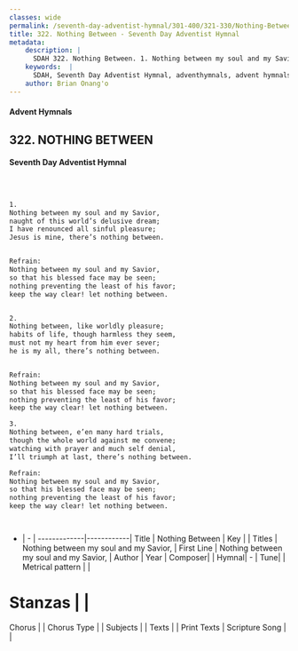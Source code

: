 ```yaml
---
classes: wide
permalink: /seventh-day-adventist-hymnal/301-400/321-330/Nothing-Between/
title: 322. Nothing Between - Seventh Day Adventist Hymnal
metadata:
    description: |
      SDAH 322. Nothing Between. 1. Nothing between my soul and my Savior, naught of this world’s delusive dream; I have renounced all sinful pleasure; Jesus is mine, there’s nothing between. 
    keywords:  |
      SDAH, Seventh Day Adventist Hymnal, adventhymnals, advent hymnals, Nothing Between, Nothing between my soul and my Savior, ,Nothing between my soul and my Savior,
    author: Brian Onang'o
---
```


#### Advent Hymnals
## 322. NOTHING BETWEEN
#### Seventh Day Adventist Hymnal

```txt



1.
Nothing between my soul and my Savior,
naught of this world’s delusive dream;
I have renounced all sinful pleasure;
Jesus is mine, there’s nothing between.


Refrain:
Nothing between my soul and my Savior,
so that his blessed face may be seen;
nothing preventing the least of his favor;
keep the way clear! let nothing between.


2.
Nothing between, like worldly pleasure;
habits of life, though harmless they seem,
must not my heart from him ever sever;
he is my all, there’s nothing between.


Refrain:
Nothing between my soul and my Savior,
so that his blessed face may be seen;
nothing preventing the least of his favor;
keep the way clear! let nothing between.

3.
Nothing between, e’en many hard trials,
though the whole world against me convene;
watching with prayer and much self denial,
I’ll triumph at last, there’s nothing between.

Refrain:
Nothing between my soul and my Savior,
so that his blessed face may be seen;
nothing preventing the least of his favor;
keep the way clear! let nothing between.




```

- |   -  |
-------------|------------|
Title | Nothing Between |
Key |  |
Titles | Nothing between my soul and my Savior, |
First Line | Nothing between my soul and my Savior, |
Author | 
Year | 
Composer|  |
Hymnal|  - |
Tune|  |
Metrical pattern | |
# Stanzas |  |
Chorus |  |
Chorus Type |  |
Subjects |  |
Texts |  |
Print Texts | 
Scripture Song |  |
  
